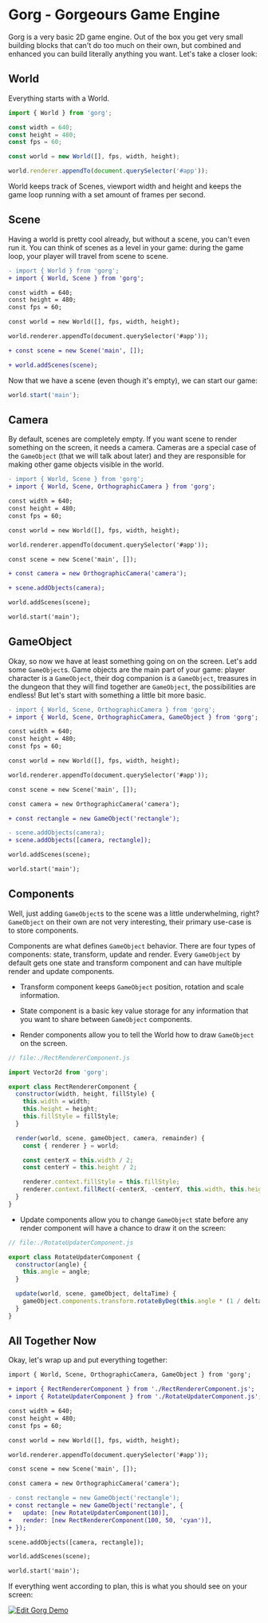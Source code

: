# Gorg - Gorgeours Game Engine

Gorg is a very basic 2D game engine. Out of the box you get very small building
blocks that can't do too much on their own, but combined and enhanced you can
build literally anything you want. Let's take a closer look:

## World

Everything starts with a World.

```js
import { World } from 'gorg';

const width = 640;
const height = 480;
const fps = 60;

const world = new World([], fps, width, height);

world.renderer.appendTo(document.querySelector('#app'));
```

World keeps track of Scenes, viewport width and height and keeps the game loop
running with a set amount of frames per second.

## Scene

Having a world is pretty cool already, but without a scene, you can't even run
it. You can think of scenes as a level in your game: during the game loop, your
player will travel from scene to scene.

```diff
- import { World } from 'gorg';
+ import { World, Scene } from 'gorg';

const width = 640;
const height = 480;
const fps = 60;

const world = new World([], fps, width, height);

world.renderer.appendTo(document.querySelector('#app'));

+ const scene = new Scene('main', []);

+ world.addScenes(scene);
```

Now that we have a scene (even though it's empty), we can start our game:

```js
world.start('main');
```

## Camera

By default, scenes are completely empty. If you want scene to render something
on the screen, it needs a camera. Cameras are a special case of the `GameObject`
(that we will talk about later) and they are responsible for making other game
objects visible in the world.

```diff
- import { World, Scene } from 'gorg';
+ import { World, Scene, OrthographicCamera } from 'gorg';

const width = 640;
const height = 480;
const fps = 60;

const world = new World([], fps, width, height);

world.renderer.appendTo(document.querySelector('#app'));

const scene = new Scene('main', []);

+ const camera = new OrthographicCamera('camera');

+ scene.addObjects(camera);

world.addScenes(scene);

world.start('main');
```

## GameObject

Okay, so now we have at least something going on on the screen. Let's add some
`GameObject`s. Game objects are the main part of your game: player character is
a `GameObject`, their dog companion is a `GameObject`, treasures in the dungeon
that they will find together are `GameObject`, the possibilities are endless!
But let's start with something a little bit more basic.

```diff
- import { World, Scene, OrthographicCamera } from 'gorg';
+ import { World, Scene, OrthographicCamera, GameObject } from 'gorg';

const width = 640;
const height = 480;
const fps = 60;

const world = new World([], fps, width, height);

world.renderer.appendTo(document.querySelector('#app'));

const scene = new Scene('main', []);

const camera = new OrthographicCamera('camera');

+ const rectangle = new GameObject('rectangle');

- scene.addObjects(camera);
+ scene.addObjects([camera, rectangle]);

world.addScenes(scene);

world.start('main');
```

## Components

Well, just adding `GameObject`s to the scene was a little underwhelming, right?
`GameObject` on their own are not very interesting, their primary use-case is to
store components.

Components are what defines `GameObject` behavior. There are four types of
components: state, transform, update and render. Every `GameObject` by default
gets one state and transform component and can have multiple render and update
components.

- Transform component keeps `GameObject` position, rotation and scale
  information.

- State component is a basic key value storage for any information that you want
  to share between `GameObject` components.

- Render components allow you to tell the World how to draw `GameObject` on the
  screen.

```js
// file:./RectRendererComponent.js

import Vector2d from 'gorg';

export class RectRendererComponent {
  constructor(width, height, fillStyle) {
    this.width = width;
    this.height = height;
    this.fillStyle = fillStyle;
  }

  render(world, scene, gameObject, camera, remainder) {
    const { renderer } = world;

    const centerX = this.width / 2;
    const centerY = this.height / 2;

    renderer.context.fillStyle = this.fillStyle;
    renderer.context.fillRect(-centerX, -centerY, this.width, this.height);
  }
}
```

- Update components allow you to change `GameObject` state before any render
  component will have a chance to draw it on the screen:

```js
// file:./RotateUpdaterComponent.js

export class RotateUpdaterComponent {
  constructor(angle) {
    this.angle = angle;
  }

  update(world, scene, gameObject, deltaTime) {
    gameObject.components.transform.rotateByDeg(this.angle * (1 / deltaTime));
  }
}
```

## All Together Now

Okay, let's wrap up and put everything together:

```diff
import { World, Scene, OrthographicCamera, GameObject } from 'gorg';

+ import { RectRendererComponent } from './RectRendererComponent.js';
+ import { RotateUpdaterComponent } from './RotateUpdaterComponent.js';

const width = 640;
const height = 480;
const fps = 60;

const world = new World([], fps, width, height);

world.renderer.appendTo(document.querySelector('#app'));

const scene = new Scene('main', []);

const camera = new OrthographicCamera('camera');

- const rectangle = new GameObject('rectangle');
+ const rectangle = new GameObject('rectangle', {
+   update: [new RotateUpdaterComponent(10)],
+   render: [new RectRendererComponent(100, 50, 'cyan')],
+ });

scene.addObjects([camera, rectangle]);

world.addScenes(scene);

world.start('main');
```

If everything went according to plan, this is what you should see on your
screen:

[![Edit Gorg Demo](https://codesandbox.io/static/img/play-codesandbox.svg)](https://codesandbox.io/s/6lzn9x99pk?fontsize=14)
